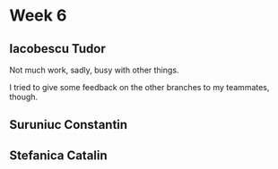 # Week 6 

## Iacobescu Tudor
Not much work, sadly, busy with other things. 

I tried to give some feedback on the other branches to my teammates, though.

## Suruniuc Constantin

## Stefanica Catalin
